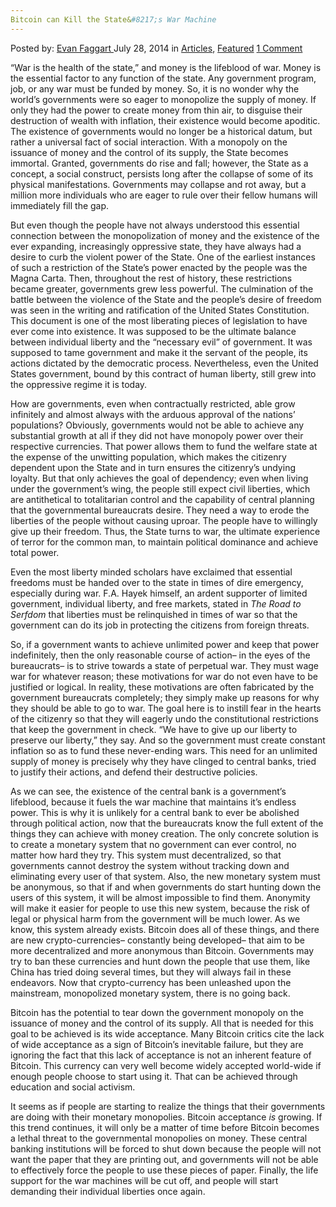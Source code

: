```yaml
---
Bitcoin can Kill the State&#8217;s War Machine
---
```

<article class="post-listing post-6303 post type-post status-publish format-standard has-post-thumbnail hentry category-deepdot-news tag-bitcoin tag-kill tag-machine tag-states tag-war">
    <div class="post-inner">
    <p class="post-meta">
    <span>Posted by: <a href="https://www.deepdotweb.com/author/evanfaggart/" title="">Evan Faggart </a></span>
    <span>July 28, 2014</span>
    <span>in <a href="https://www.deepdotweb.com/category/articles/" rel="category tag">Articles</a>, <a href="https://www.deepdotweb.com/category/deepdot-news/" rel="category tag">Featured</a></span>
    <span><a href="https://www.deepdotweb.com/2014/07/28/bitcoin-can-kill-states-war-machine/#comments">1 Comment</a></span>
    </p>
    <div class="clear"></div>
    <div class="entry">
    <p>“War is the health of the state,” and money is the lifeblood of war. Money is the essential factor to any function of the state. Any government program, job, or any war must be funded by money. So, it is no wonder why the world&#8217;s governments were so eager to monopolize the supply of money. If only they had the power to create money from thin air, to disguise their destruction of wealth with inflation, their existence would become apoditic. The existence of governments would no longer be a historical datum, but rather a universal fact of social interaction. With a monopoly on the issuance of money and the control of its supply, the State becomes immortal. Granted, governments do rise and fall; however, the State as a concept, a social construct, persists long after the collapse of some of its physical manifestations. Governments may collapse and rot away, but a million more individuals who are eager to rule over their fellow humans will immediately fill the gap.</p>
    <p>But even though the people have not always understood this essential connection between the monopolization of money and the existence of the ever expanding, increasingly oppressive state, they have always had a desire to curb the violent power of the State. One of the earliest instances of such a restriction of the State&#8217;s power enacted by the people was the Magna Carta. Then, throughout the rest of history, these restrictions became greater, governments grew less powerful. The culmination of the battle between the violence of the State and the people&#8217;s desire of freedom was seen in the writing and ratification of the United States Constitution. This document is one of the most liberating pieces of legislation to have ever come into existence. It was supposed to be the ultimate balance between individual liberty and the “necessary evil” of government. It was supposed to tame government and make it the servant of the people, its actions dictated by the democratic process. Nevertheless, even the United States government, bound by this contract of human liberty, still grew into the oppressive regime it is today.</p>
    <p>How are governments, even when contractually restricted, able grow infinitely and almost always with the arduous approval of the nations&#8217; populations? Obviously, governments would not be able to achieve any substantial growth at all if they did not have monopoly power over their respective currencies. That power allows them to fund the welfare state at the expense of the unwitting population, which makes the citizenry dependent upon the State and in turn ensures the citizenry&#8217;s undying loyalty. But that only achieves the goal of dependency; even when living under the government&#8217;s wing, the people still expect civil liberties, which are antithetical to totalitarian control and the capability of central planning that the governmental bureaucrats desire. They need a way to erode the liberties of the people without causing uproar. The people have to willingly give up their freedom. Thus, the State turns to war, the ultimate experience of terror for the common man, to maintain political dominance and achieve total power.</p>
    <p>Even the most liberty minded scholars have exclaimed that essential freedoms must be handed over to the state in times of dire emergency, especially during war. F.A. Hayek himself, an ardent supporter of limited government, individual liberty, and free markets, stated in <em>The Road to Serfdom</em> that liberties must be relinquished in times of war so that the government can do its job in protecting the citizens from foreign threats.</p>
    <p>So, if a government wants to achieve unlimited power and keep that power indefinitely, then the only reasonable course of action&#8211; in the eyes of the bureaucrats&#8211; is to strive towards a state of perpetual war. They must wage war for whatever reason; these motivations for war do not even have to be justified or logical. In reality, these motivations are often fabricated by the government bureaucrats completely; they simply make up reasons for why they should be able to go to war. The goal here is to instill fear in the hearts of the citizenry so that they will eagerly undo the constitutional restrictions that keep the government in check. “We have to give up our liberty to preserve our liberty,” they say. And so the government must create constant inflation so as to fund these never-ending wars. This need for an unlimited supply of money is precisely why they have clinged to central banks, tried to justify their actions, and defend their destructive policies.</p>
    <p>As we can see, the existence of the central bank is a government&#8217;s lifeblood, because it fuels the war machine that maintains it&#8217;s endless power. This is why it is unlikely for a central bank to ever be abolished through political action, now that the bureaucrats know the full extent of the things they can achieve with money creation. The only concrete solution is to create a monetary system that no government can ever control, no matter how hard they try. This system must decentralized, so that governments cannot destroy the system without tracking down and eliminating every user of that system. Also, the new monetary system must be anonymous, so that if and when governments do start hunting down the users of this system, it will be almost impossible to find them. Anonymity will make it easier for people to use this new system, because the risk of legal or physical harm from the government will be much lower. As we know, this system already exists. Bitcoin does all of these things, and there are new crypto-currencies&#8211; constantly being developed&#8211; that aim to be more decentralized and more anonymous than Bitcoin. Governments may try to ban these currencies and hunt down the people that use them, like China has tried doing several times, but they will always fail in these endeavors. Now that crypto-currency has been unleashed upon the mainstream, monopolized monetary system, there is no going back.</p>
    <p>Bitcoin has the potential to tear down the government monopoly on the issuance of money and the control of its supply. All that is needed for this goal to be achieved is its wide acceptance. Many Bitcoin critics cite the lack of wide acceptance as a sign of Bitcoin&#8217;s inevitable failure, but they are ignoring the fact that this lack of acceptance is not an inherent feature of Bitcoin. This currency can very well become widely accepted world-wide if enough people choose to start using it. That can be achieved through education and social activism.</p>
    <p>It seems as if people are starting to realize the things that their governments are doing with their monetary monopolies. Bitcoin acceptance <em>is </em>growing. If this trend continues, it will only be a matter of time before Bitcoin becomes a lethal threat to the governmental monopolies on money. These central banking institutions will be forced to shut down because the people will not want the paper that they are printing out, and governments will not be able to effectively force the people to use these pieces of paper. Finally, the life support for the war machines will be cut off, and people will start demanding their individual liberties once again.</p>
    </div>
    <span style="display:none"><a href="https://www.deepdotweb.com/tag/bitcoin/" rel="tag">bitcoin</a> <a href="https://www.deepdotweb.com/tag/kill/" rel="tag">kill</a> <a href="https://www.deepdotweb.com/tag/machine/" rel="tag">machine</a> <a href="https://www.deepdotweb.com/tag/states/" rel="tag">states</a> <a href="https://www.deepdotweb.com/tag/war/" rel="tag">war</a></span> <span style="display:none" class="updated">2014-07-28</span>
    <div style="display:none" class="vcard author" itemprop="author" itemscope itemtype="http://schema.org/Person"><strong class="fn" itemprop="name"><a href="https://www.deepdotweb.com/author/evanfaggart/" title="Posts by Evan Faggart" rel="author">Evan Faggart</a></strong></div>
    </div>
</article>

